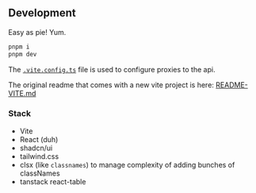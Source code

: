 
## Development

Easy as pie! Yum.

```sh
pnpm i
pnpm dev
```

The [`.vite.config.ts`](./vite.config.ts) file is used to configure proxies to the api.

The original readme that comes with a new vite project is here: [README-VITE.md](./README-VITE.md)

### Stack

- Vite
- React (duh)
- shadcn/ui
- tailwind.css
- clsx (like `classnames`) to manage complexity of adding bunches of classNames
- tanstack react-table

